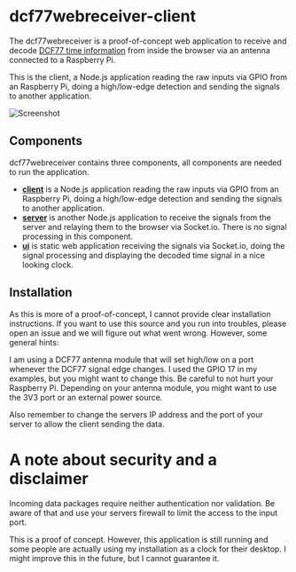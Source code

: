 dcf77webreceiver-client
=======================

The dcf77webreceiver is a proof-of-concept web application to receive and decode
[DCF77 time information](http://en.wikipedia.org/wiki/DCF77) from inside the
browser via an antenna connected to a Raspberry Pi.

This is the client, a Node.js application reading the raw inputs via GPIO from
an Raspberry Pi, doing a high/low-edge detection and sending the signals to
another application.

![Screenshot](https://raw.githubusercontent.com/denschub/dcf77webreceiver-ui/master/_screenshot.png)

Components
----------

dcf77webreceiver contains three components, all components are needed to run the
application.

* **[client](https://github.com/denschub/dcf77webreceiver-client)** is a
  Node.js application reading the raw inputs via GPIO from an Raspberry Pi,
  doing a high/low-edge detection and sending the signals to another
  application.
* **[server](https://github.com/denschub/dcf77webreceiver-server)** is another
  Node.js application to receive the signals from the server and relaying them
  to the browser via Socket.io. There is no signal processing in this
  component.
* **[ui](https://github.com/denschub/dcf77webreceiver-ui)** is static web
  application receiving the signals via Socket.io, doing the signal processing
  and displaying the decoded time signal in a nice looking clock.

Installation
------------

As this is more of a proof-of-concept, I cannot provide clear installation
instructions. If you want to use this source and you run into troubles, please
open an issue and we will figure out what went wrong. However, some general
hints:

I am using a DCF77 antenna module that will set high/low on a port whenever the
DCF77 signal edge changes. I used the GPIO 17 in my examples, but you might want
to change this. Be careful to not hurt your Raspberry Pi. Depending on your
antenna module, you might want to use the 3V3 port or an external power source.

Also remember to change the servers IP address and the port of your server to
allow the client sending the data.

A note about security and a disclaimer
======================================

Incoming data packages require neither authentication nor validation. Be aware
of that and use your servers firewall to limit the access to the input port.

This is a proof of concept. However, this application is still running and some
people are actually using my installation as a clock for their desktop. I might
improve this in the future, but I cannot guarantee it.
